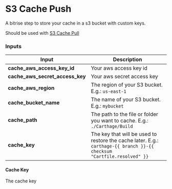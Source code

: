 # S3 Cache Push

A bitrise step to store your cache in a s3 bucket with custom keys.

Should be used with [S3 Cache Pull](https://github.com/alephao/bitrise-step-s3-cache-pull)

### Inputs

Input|Description
-|-
**cache_aws_access_key_id**|Your aws access key id
**cache_aws_secret_access_key**|Your aws secret access key
**cache_aws_region**|The region of your S3 bucket. E.g.: `us-east-1 `
**cache_bucket_name**|The name of your S3 bucket. E.g.: `mybucket`
**cache_path**|The path to the file or folder you want to cache. E.g.: `./Carthage/Build`
**cache_key**|The key that will be used to restore the cache later. E.g.: `carthage-{{ branch }}-{{ checksum "Cartfile.resolved" }}`

#### Cache Key

The cache key
